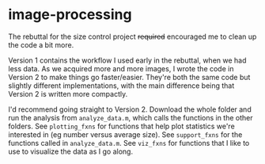 # image-processing

The rebuttal for the size control project ~~required~~ encouraged me to clean up the code a bit more. 

Version 1 contains the workflow I used early in the rebuttal, when we had less data. As we acquired more and more images, I wrote the code in Version 2 to make things go faster/easier. They're both the same code but slightly different implementations, with the main difference being that Version 2 is written more compactly. 

I'd recommend going straight to Version 2. Download the whole folder and run the analysis from `analyze_data.m`, which calls the functions in the other folders. See `plotting_fxns` for functions that help plot statistics we're interested in (eg number versus average size). See `support_fxns` for the functions called in `analyze_data.m`. See `viz_fxns` for functions that I like to use to visualize the data as I go along. 

